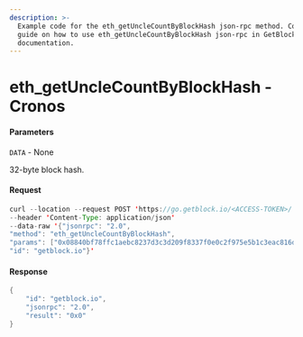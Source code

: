 ```yaml
---
description: >-
  Example code for the eth_getUncleCountByBlockHash json-rpc method. Сomplete
  guide on how to use eth_getUncleCountByBlockHash json-rpc in GetBlock.io Web3
  documentation.
---
```


# eth\_getUncleCountByBlockHash - Cronos

#### Parameters

`DATA` - None

32-byte block hash.

#### Request

```java
curl --location --request POST 'https://go.getblock.io/<ACCESS-TOKEN>/' 
--header 'Content-Type: application/json' 
--data-raw '{"jsonrpc": "2.0",
"method": "eth_getUncleCountByBlockHash",
"params": ["0x08840bf78ffc1aebc8237d3c3d209f8337f0e0c2f975e5b1c3eac816d28d760e"],
"id": "getblock.io"}'
```

#### Response

```java
{
    "id": "getblock.io",
    "jsonrpc": "2.0",
    "result": "0x0"
}
```

